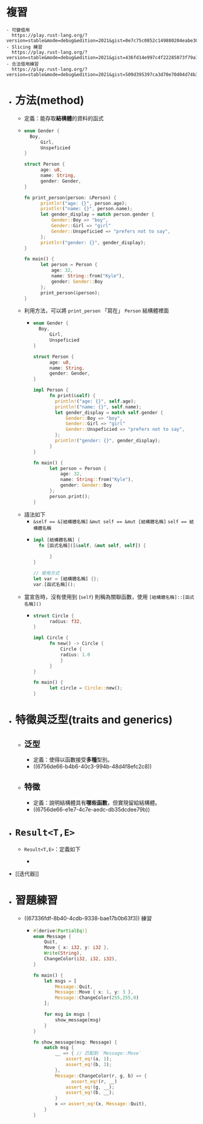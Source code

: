 # 複習
	- 可變借用
	  https://play.rust-lang.org/?version=stable&mode=debug&edition=2021&gist=0e7c75c0852c149880204eabe30ffdda
	- Slicing 練習
	  https://play.rust-lang.org/?version=stable&mode=debug&edition=2021&gist=436fd14e997c4f22285073f79a116749
	- 合法借用練習
	  https://play.rust-lang.org/?version=stable&mode=debug&edition=2021&gist=509d395397ca3d70e70d04d74b30ad23
- # 方法(method)
	- 定義：能存取**結構體**的資料的函式
	- ```rust
	  enum Gender {
	   	Boy,
	    	Girl,
	    	Unspeficied
	  }
	  
	  struct Person {
	    	age: u8,
	    	name: String,
	    	gender: Gender,
	  }
	  
	  fn print_person(person: &Person) {
	    	println!("age: {}", person.age);
	    	println!("name: {}", person.name);
	    	let gender_display = match person.gender {
	        	Gender::Boy => "boy",
	        	Gender::Girl => "girl"
	        	Gender::Unspeficied => "prefers not to say", 
	    	};
	    	println!("gender: {}", gender_display);
	  }
	  
	  fn main() {
	    	let person = Person {
	        	age: 32,
	        	name: String::from("Kyle"),
	        	gender: Gender::Boy
	    	};
	    	print_person(&person);
	  }
	  ```
	- 利用方法，可以將 `print_person` 「寫在」 `Person` 結構體裡面
		- ```rust
		  enum Gender {
		   	Boy,
		    	Girl,
		    	Unspeficied
		  }
		  
		  struct Person {
		    	age: u8,
		    	name: String,
		    	gender: Gender,
		  }
		  
		  impl Person {
		    	fn print(&self) {
		          println!("age: {}", self.age);
		          println!("name: {}", self.name);
		          let gender_display = match self.gender {
		              Gender::Boy => "boy",
		              Gender::Girl => "girl"
		              Gender::Unspeficied => "prefers not to say", 
		          };
		          println!("gender: {}", gender_display);
		    	}
		  }
		  
		  fn main() {
		    	let person = Person {
		        	age: 32,
		        	name: String::from("Kyle"),
		        	gender: Gender::Boy
		    	};
		    	person.print();
		  }
		  ```
	- 語法如下
		- `&self == &[結構體名稱]`
		  `&mut self == &mut [結構體名稱]`
		  `self == 結構體名稱`
		- ```rust
		  impl [結構體名稱] {
		  	fn [函式名稱]([&self, &mut self, self]) {
		        
		    	}
		  }
		  
		  // 使用方式
		  let var = [結構體名稱] {};
		  var.[函式名稱]();
		  ```
	- 當宣告時，沒有使用到 (`self`) 則稱為關聯函數，使用 `[結構體名稱]::[函式名稱]()`
		- ```rust
		  struct Circle {
		    	radius: f32,
		  }
		  
		  impl Circle {
		    	fn new() -> Circle {
		        	Circle {
		          	radius: 1.0 
		        	}
		    	}
		  }
		  
		  fn main() {
		    	let circle = Circle::new();
		  }
		  ```
- # 特徵與泛型(traits and generics)
	- ## 泛型
		- 定義：使得以函數接受**多種**型別。
		- ((6756de66-b4b6-40c3-994b-48d4f8efc2c8))
	- ## 特徵
		- 定義：說明結構體具有**哪些函數**，但實現留給結構體。
		- ((6756de66-e1e7-4c7e-aedc-db35dcdee79b))
- # `Result<T,E>`
	- `Result<T,E>`：定義如下
		- ```rust
		  ```
- [[迭代器]]
- # 習題練習
	- ((67336fdf-8b40-4cdb-9338-bae17b0b63f3)) 練習
		- ```rust
		  #[derive(PartialEq)]
		  enum Message {
		      Quit,
		      Move { x: i32, y: i32 },
		      Write(String),
		      ChangeColor(i32, i32, i32),
		  }
		  
		  fn main() {
		      let msgs = [
		          Message::Quit,
		          Message::Move { x: 1, y: 3 },
		          Message::ChangeColor(255,255,0)
		      ];
		  
		      for msg in msgs {
		          show_message(msg)
		      }
		  } 
		  
		  fn show_message(msg: Message) {
		      match msg {
		          __ => { // 匹配到 `Message::Move`
		              assert_eq!(a, 1);
		              assert_eq!(b, 3);
		          },
		          Message::ChangeColor(r, g, b) => {
		            	assert_eq!(r, __)
		              assert_eq!(g, __);
		              assert_eq!(b, __);
		          }
		          x => assert_eq!(x, Message::Quit),
		      }
		  }
		  ```